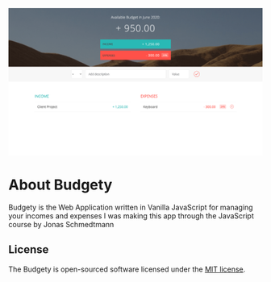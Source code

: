 ![Budgety](pic.png)

# About Budgety

Budgety is the Web Application written in Vanilla JavaScript for managing your incomes and expenses
I was making this app through the JavaScript course by Jonas Schmedtmann

## License

The Budgety is open-sourced software licensed under the [MIT license](https://opensource.org/licenses/MIT).
